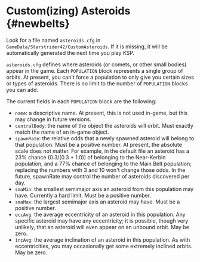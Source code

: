 Custom(izing) Asteroids                         {#newbelts}
============

Look for a file named `asteroids.cfg` in `GameData/Starstrider42/CustomAsteroids`. If it is missing, it will be automatically generated the next time you play KSP.

`asteroids.cfg` defines where asteroids (or comets, or other small bodies) appear in the game. Each `POPULATION` block represents a single group of orbits. At present, you can't force a population to only give you certain sizes or types of asteroids. There is no limit to the number of `POPULATION` blocks you can add.

The current fields in each `POPULATION` block are the following:

* `name`: a descriptive name. At present, this is not used in-game, but this may change in future versions.
* `centralBody`: the name of the object the asteroids will orbit. Must exactly match the name of an 
    in-game object.
* `spawnRate`: the relative odds that a newly spawned asteroid will belong to that population. Must be a 
    positive number. At present, the absolute scale does not matter. For example, in the default file an 
    asteroid has a 23% chance (0.3/(0.3 + 1.0)) of belonging to the Near-Kerbin population, and a 77% 
    chance of belonging to the Main Belt population; replacing the numbers with 3 and 10 won't change 
    those odds. In the future, spawnRate may control the number of asteroids discovered per day.
* `smaMin`: the smallest semimajor axis an asteroid from this population may have. Currently a hard limit. 
    Must be a positive number.
* `smaMax`: the largest semimajor axis an asteroid may have. Must be a positive number.
* `eccAvg`: the average eccentricity of an asteroid in this population. Any specific asteroid may have 
    any eccentricity; it is possible, though very unlikely, that an asteroid will even appear on an 
    unbound orbit. May be zero.
* `incAvg`: the average inclination of an asteroid in this population. As with eccentricities, you 
    may occasionally get some extremely inclined orbits. May be zero.

